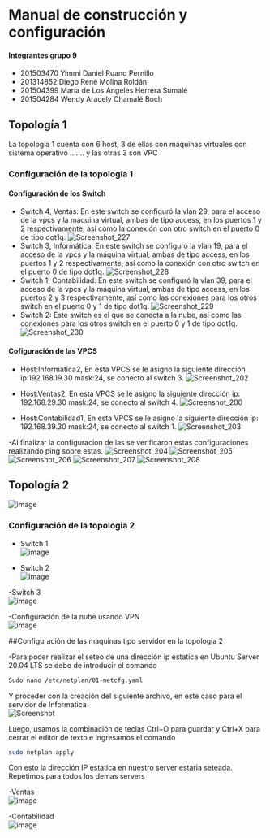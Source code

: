 # Manual de construcción y configuración
#### Integrantes grupo 9 
- 201503470 Yimmi Daniel Ruano Pernillo
- 201314852 Diego René Molina Roldán
- 201504399 María de Los Angeles Herrera Sumalé
- 201504284 Wendy Aracely Chamalé Boch

## Topología 1 
La topología 1 cuenta con 6 host, 3 de ellas con máquinas virtuales con sistema operativo .......  y las otras 3 son VPC

### Configuración de la topología 1

#### Configuración de los Switch 
- Switch 4, Ventas: En este switch se configuró la vlan 29, para el acceso de la vpcs y la máquina virtual, ambas de tipo access, en los puertos 1 y 2 respectivamente,  así como la conexión con otro switch en el puerto 0 de tipo dot1q.
![Screenshot_227](https://user-images.githubusercontent.com/70044543/111055581-dddbb600-843c-11eb-911e-0ae03f795828.png)
- Switch 3, Informática: En este switch se configuró la vlan 19, para el acceso de la vpcs y la máquina virtual, ambas de tipo access, en los puertos 1 y 2 respectivamente,  así como la conexión con otro switch en el puerto 0 de tipo dot1q.
![Screenshot_228](https://user-images.githubusercontent.com/70044543/111055653-dd8fea80-843d-11eb-9917-126ba910e1e7.png)
- Switch 1, Contabilidad: En este switch se configuró la vlan 39, para el acceso de la vpcs y la máquina virtual, ambas de tipo access, en los puertos 2 y 3 respectivamente,  así como las conexiones para los otros switch en el puerto 0 y 1 de tipo dot1q.
![Screenshot_229](https://user-images.githubusercontent.com/70044543/111055668-0c0dc580-843e-11eb-8d39-73f5155ff5ec.png)
- Switch 2: Este switch es el que se conecta a la nube, así como las conexiones para los otros switch en el puerto 0 y 1 de tipo dot1q.
![Screenshot_230](https://user-images.githubusercontent.com/70044543/111055702-6149d700-843e-11eb-8d66-e92f7036b884.png)

#### Cofiguración de las VPCS
- Host:Informatica2, En esta VPCS se le asigno la siguiente dirección ip:192.168.19.30 mask:24, se conecto al switch 3.
![Screenshot_202](https://user-images.githubusercontent.com/58566059/111056712-e0430d80-8446-11eb-992a-79dcb2d72df7.png)

- Host:Ventas2, En esta VPCS se le asigno la siguiente dirección ip: 192.168.29.30 mask:24, se conecto al switch 4.
![Screenshot_200](https://user-images.githubusercontent.com/58566059/111056457-8d685680-8444-11eb-865b-fe4626492c74.png)
- Host:Contabilidad1, En esta VPCS se le asigno la siguiente dirección ip: 192.168.39.30 mask:24, se conecto al switch 1.
![Screenshot_203](https://user-images.githubusercontent.com/58566059/111056657-6448c580-8446-11eb-9359-3773fb11552d.png)


-Al finalizar la configuracion de las se verificaron estas configuraciones realizando ping sobre estas.
![Screenshot_204](https://user-images.githubusercontent.com/58566059/111056754-37e17900-8447-11eb-99c3-5f1bfac04445.png)
![Screenshot_205](https://user-images.githubusercontent.com/58566059/111056764-50519380-8447-11eb-9283-581fa7f1537f.png)
![Screenshot_206](https://user-images.githubusercontent.com/58566059/111056766-55164780-8447-11eb-88f9-706fa81b78ca.png)
![Screenshot_207](https://user-images.githubusercontent.com/58566059/111056768-58113800-8447-11eb-90d3-f4261a71251c.png)
![Screenshot_208](https://user-images.githubusercontent.com/58566059/111056769-5a739200-8447-11eb-850c-f2044784aa1a.png)

## Topología 2

![image](https://user-images.githubusercontent.com/24401039/111065489-b4904980-847f-11eb-9825-4bbd2ce451f9.png)

### Configuración de la topologia 2
- Switch 1  
![image](https://user-images.githubusercontent.com/24401039/111065493-b78b3a00-847f-11eb-916e-aa19f5ca0958.png)

- Switch 2  
![image](https://user-images.githubusercontent.com/24401039/111065495-b9ed9400-847f-11eb-95d4-baa5bf84e4b2.png)

-Switch 3  
![image](https://user-images.githubusercontent.com/24401039/111065502-bc4fee00-847f-11eb-8fb9-97d3b51f9b14.png)

-Configuración de la nube usando VPN  
![image](https://user-images.githubusercontent.com/24401039/111065507-bfe37500-847f-11eb-8999-6134a2c9e6f2.png)

##Configuración de las maquinas tipo servidor en la topología 2

-Para poder realizar el seteo de una dirección ip estatica en Ubuntu Server 20.04 LTS se debe de introducir el comando 
```sh
Sudo nano /etc/netplan/01-netcfg.yaml
```
Y proceder con la creación del siguiente archivo, en este caso para el servidor de Informatica  
![Screenshot](https://user-images.githubusercontent.com/24401039/111065730-d1794c80-8480-11eb-87b0-d6d4fea98c11.png)

Luego, usamos la combinación de teclas Ctrl+O para guardar y Ctrl+X para cerrar el editor de texto e ingresamos el comando
```sh
sudo netplan apply
```

Con esto la dirección IP estatica en nuestro server estaria seteada. Repetimos para todos los demas servers

-Ventas  
![image](https://user-images.githubusercontent.com/24401039/111065770-143b2480-8481-11eb-8b50-7122c63a9655.png)

-Contabilidad  
![image](https://user-images.githubusercontent.com/24401039/111065780-1d2bf600-8481-11eb-8c58-f6934ae29c0f.png)





